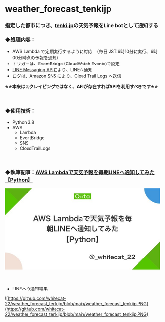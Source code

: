 # weather_forecast_tenkijp

### 指定した都市につき、[tenki.jp](https://tenki.jp/)の天気予報をLine botとして通知する


### ◆処理内容：
- AWS Lambda で定期実行するように対応　（毎日 JST:6時10分に実行、6時00分時点の予報を通知）  
- トリガーは、EventBridge (CloudWatch Events)で設定  
- [LINE Messaging API](https://developers.line.biz/ja/services/messaging-api/)により、LINEへ通知  
- ログは、Amazon SNS により、Cloud Trail Logs へ送信  

**※※本来はスクレイピングではなく、APIが存在すればAPIを利用すべきです※※**

　

### ◆使用技術：
- Python 3.8
- AWS
  - Lambda
  - EventBridge
  - SNS
  - CloudTrailLogs

　

### ◆執筆記事：[AWS Lambdaで天気予報を毎朝LINEへ通知してみた【Python】](https://qiita.com/_whitecat_22/items/479659e59af0a3bc731c)

<a href="https://qiita.com/_whitecat_22/items/479659e59af0a3bc731c">
 <img src="https://github.com/whitecat-22/weather_forecast_tenkijp/blob/main/qiita.png">
</a>

　
 
- LINEへの通知結果

![https://github.com/whitecat-22/weather_forecast_tenkijp/blob/main/weather_forecast_tenkijp.PNG](https://github.com/whitecat-22/weather_forecast_tenkijp/blob/main/weather_forecast_tenkijp.PNG)
